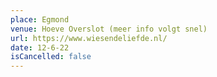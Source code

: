```yaml
---
place: Egmond
venue: Hoeve Overslot (meer info volgt snel)
url: https://www.wiesendeliefde.nl/
date: 12-6-22
isCancelled: false
---
```

